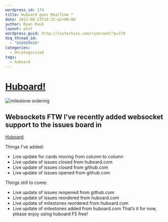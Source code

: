 ```yaml
---
wordpress_id: 174
title: Huboard goes RealTime ™
date: 2012-08-23T19:32:42+00:00
author: Ryan Rauh
layout: post
wordpress_guid: http://lostechies.com/ryanrauh/?p=174
dsq_thread_id:
  - "816089928"
categories:
  - Uncategorized
tags:
  - huboard
---
```

# [Huboard!](http://huboard.com)

<img style="max-width: 100%;" src="http://cl.ly/image/241o3i2z3F2L/Image%202012-08-23%20at%202.12.08%20PM.png" alt="milestone ordering" />

## Websockets FTW I&#8217;ve recently added websocket support to the issues board in

[Huboard](http://huboard.com).

Things I&#8217;ve added:

  * Live update for cards moving from column to column 
  * Live update of issues closed from huboard.com 
  * Live update of issues closed from github.com 
  * Live update of issues opened from github.com 

Things still to come:

  * Live update of issues reopened from github.com
  * Live update of issues reordered from huboard.com
  * Live update of milestones reordered from huboard.com
  * Live update of milestones added from huboard.com That&#8217;s it for now, please enjoy using huboard F5 free!